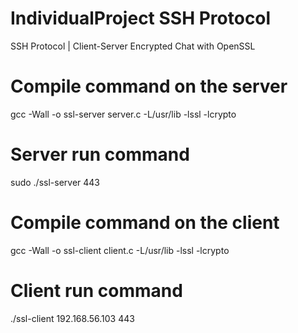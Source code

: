 # IndividualProject SSH Protocol
SSH Protocol | Client-Server Encrypted Chat with OpenSSL

# Compile command on the server
gcc -Wall -o ssl-server server.c -L/usr/lib -lssl -lcrypto

# Server run command
sudo ./ssl-server 443

# Compile command on the client
gcc -Wall -o ssl-client client.c -L/usr/lib -lssl -lcrypto

# Client run command
./ssl-client 192.168.56.103 443
